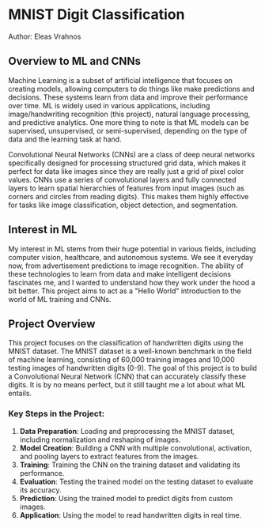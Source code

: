 # MNIST Digit Classification

Author: Eleas Vrahnos

## Overview to ML and CNNs

Machine Learning is a subset of artificial intelligence that focuses on creating models, allowing computers to do things like make predictions and decisions. These systems learn from data and improve their performance over time. ML is widely used in various applications, including image/handwriting recognition (this project), natural language processing, and predictive analytics. One more thing to note is that ML models can be supervised, unsupervised, or semi-supervised, depending on the type of data and the learning task at hand.

Convolutional Neural Networks (CNNs) are a class of deep neural networks specifically designed for processing structured grid data, which makes it perfect for data like images since they are really just a grid of pixel color values. CNNs use a series of convolutional layers and fully connected layers to learn spatial hierarchies of features from input images (such as corners and circles from reading digits). This makes them highly effective for tasks like image classification, object detection, and segmentation.

## Interest in ML

My interest in ML stems from their huge potential in various fields, including computer vision, healthcare, and autonomous systems. We see it everyday now, from advertisement predictions to image recognition. The ability of these technologies to learn from data and make intelligent decisions fascinates me, and I wanted to understand how they work under the hood a bit better. This project aims to act as a "Hello World" introduction to the world of ML training and CNNs.

## Project Overview

This project focuses on the classification of handwritten digits using the MNIST dataset. The MNIST dataset is a well-known benchmark in the field of machine learning, consisting of 60,000 training images and 10,000 testing images of handwritten digits (0-9). The goal of this project is to build a Convolutional Neural Network (CNN) that can accurately classify these digits. It is by no means perfect, but it still taught me a lot about what ML entails.

### Key Steps in the Project:

1. **Data Preparation**: Loading and preprocessing the MNIST dataset, including normalization and reshaping of images.
2. **Model Creation**: Building a CNN with multiple convolutional, activation, and pooling layers to extract features from the images.
3. **Training**: Training the CNN on the training dataset and validating its performance.
4. **Evaluation**: Testing the trained model on the testing dataset to evaluate its accuracy.
5. **Prediction**: Using the trained model to predict digits from custom images.
6. **Application**: Using the model to read handwritten digits in real time.
